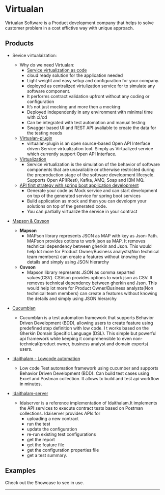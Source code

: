 # Virtualan

Virtualan Software is a Product development company that helps to solve customer problem in a cost effictive way with unique approach.   

## Products
- Sevice virtualaization:
    - Why do we need Virtualan:
        - [Service virtualization as code](https://www.linkedin.com/groups/13908063/) 
        - cloud ready solution for the application needed
        - Light weight and easy setup and configuration for your company. 
        - deployed as centralized virtulization service for to simulate any software component.      
        - It performs contract validation upfront without any coding or configuration
        - It’s not just mocking and more then a mocking 
        - Deployed independently in any environment with minimal time with ci/cd 
        - Can be integrated with test automation and manual testing
        - Swagger based UI and REST API avaliable to create the data for the testing needs
    - [Virtualan-plugin](https://github.com/virtualansoftware/virtualan/tree/master/modules/virtualan-plugin)
        - virtualan-plugin is an open source-based Open API Interface driven Service virtualization tool. Simply as Virtualized service which currently support Open API Interface.
    - [Virtualization](https://github.com/virtualansoftware/virtualan/tree/master/modules/virtualization)
        - Service virtualization is the simulation of the behavior of software components that are unavailable or otherwise restricted during the preproduction stage of the software development lifecycle. Supports Open API(Rest), Kafka, AMQ, Soap and IBM MQ.
     - [API first strategy with spring boot application development](Api-first.md) 
        - Generate your code as Mock service and can start development on top of the generated service for spring boot services
        - Build application as mock and then you can developm your solutions on top of the generated code. 
        - You can partially virtualize the service in your contract
- [Mapson & Csvson](https://github.com/virtualansoftware/mapson)
    - **Mapson**
        - MAPson library represents JSON as MAP with key as Json-Path. MAPson provides options to work json as MAP. It removes technical dependency between gherkin and Json. This would help lot more for Product Owner/Business analysts(Non technical team members) can create a features without knowing the details and simply using JSON hierarchy
    - **Csvson**
        -  Mapson library represents JSON as comma separted values(CSV). CSVson provides options to work json as CSV. It removes technical dependency between gherkin and Json. This would help lot more for Product Owner/Business analysts(Non technical team members) can create a features without knowing the details and simply using JSON hierarchy


- [Cucumblan](https://github.com/virtualansoftware/cucumblan)
    - Cucumblan is a test automation framework that supports Behavior Driven Development (BDD), allowing users to create feature using predefined step definition with low code. I t works based on the Gherkin Domain Specific Language (DSL). This simple but powerful api framework while keeping it comprehensible to even non-technical(product owner, business analyst and domain experts) users.
- [Idaithalam - Lowcode automation](https://github.com/virtualansoftware/idaithalam)
    - Low code Test automation framework using cucumber and supports Behavior Driven Development (BDD). Can build test cases using Excel and Postman collection. It allows to build and test api workflow in minutes.
- [Idaithalam-server](https://github.com/virtualansoftware/idaithalam-server)
    - Idaiserver is a reference implementation of Idaithalam.It implements the API services to execute contract tests based on Postman collections.
        Idaiserver provides APIs for 
        - uploading a new contract
        - run the test
        - update the configuration
        - re-run existing test configurations
        - get the report
        - get the feature file
        - get the configuration properties file
        - get a test summary.

## Examples

Check out the Showcase to see in use.

----